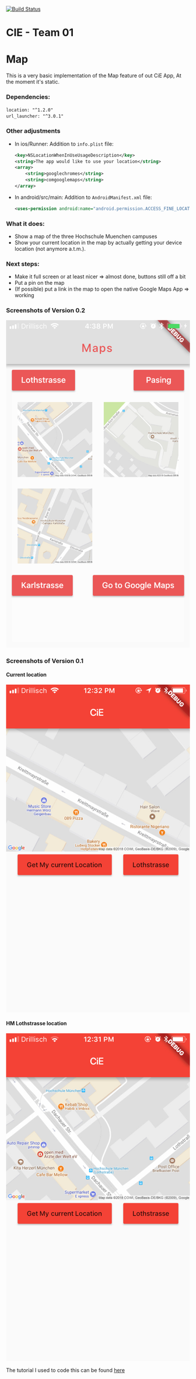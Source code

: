 [![Build Status](https://travis-ci.org/mobileappdevhm/dev-team-1-cie-app-in-flutter.svg?branch=master)](https://travis-ci.org/mobileappdevhm/dev-team-1-cie-app-in-flutter)

# CIE - Team 01

# Map
This is a very basic implementation of the Map feature of out CiE App,
At the moment it's static.

### Dependencies:
`location: "^1.2.0"`  
`url_launcher: "^3.0.1"`  

### Other adjustments
* In ios/Runner: Addition to `info.plist` file:
    ```xml
    <key>NSLocationWhenInUseUsageDescription</key>
    <string>The app would like to use your location</string>
    <array>
    	<string>googlechromes</string>
    	<string>comgooglemaps</string>
	</array>
    ```

* In android/src/main: Addition to `AndroidManifest.xml` file:
    ```xml
    <uses-permission android:name="android.permission.ACCESS_FINE_LOCATION"/>
    ```

### What it does:
* Show a map of the three Hochschule Muenchen campuses
* Show your current location in the map by actually getting your device location (not anymore a.t.m.). 

### Next steps:
* Make it full screen or at least nicer => almost done, buttons still off a bit
* Put a pin on the map
* (If possible) put a link in the map to open the native Google Maps App => working

### Screenshots of Version 0.2
![Better looking Map](misc/cie_map_improved.jpeg)

### Screenshots of Version 0.1
#### Current location  

![Current location](misc/cie_map_current_loc.jpeg)

#### HM Lothstrasse location
![HM Lothstrasse location](misc/cie_map_lothstrasse.jpeg)

The tutorial I used to code this can be found [here](https://ericwindmill.com/zero-to-one-with-flutter-google-maps-app-pt-1/)

